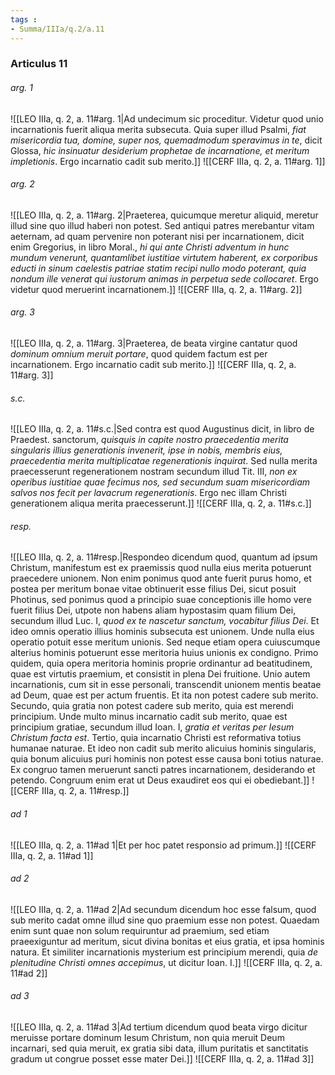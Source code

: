 ```yaml
---
tags : 
- Summa/IIIa/q.2/a.11
---
```


### Articulus 11

###### arg. 1
![[LEO IIIa, q. 2, a. 11#arg. 1|Ad undecimum sic proceditur. Videtur quod unio incarnationis fuerit aliqua merita subsecuta. Quia super illud Psalmi, *fiat misericordia tua, domine, super nos, quemadmodum speravimus in te*, dicit Glossa, *hic insinuatur desiderium prophetae de incarnatione, et meritum impletionis*. Ergo incarnatio cadit sub merito.]]
![[CERF IIIa, q. 2, a. 11#arg. 1]]

###### arg. 2
![[LEO IIIa, q. 2, a. 11#arg. 2|Praeterea, quicumque meretur aliquid, meretur illud sine quo illud haberi non potest. Sed antiqui patres merebantur vitam aeternam, ad quam pervenire non poterant nisi per incarnationem, dicit enim Gregorius, in libro Moral., *hi qui ante Christi adventum in hunc mundum venerunt, quantamlibet iustitiae virtutem haberent, ex corporibus educti in sinum caelestis patriae statim recipi nullo modo poterant, quia nondum ille venerat qui iustorum animas in perpetua sede collocaret*. Ergo videtur quod meruerint incarnationem.]]
![[CERF IIIa, q. 2, a. 11#arg. 2]]

###### arg. 3
![[LEO IIIa, q. 2, a. 11#arg. 3|Praeterea, de beata virgine cantatur quod *dominum omnium meruit portare*, quod quidem factum est per incarnationem. Ergo incarnatio cadit sub merito.]]
![[CERF IIIa, q. 2, a. 11#arg. 3]]

###### s.c.
![[LEO IIIa, q. 2, a. 11#s.c.|Sed contra est quod Augustinus dicit, in libro de Praedest. sanctorum, *quisquis in capite nostro praecedentia merita singularis illius generationis invenerit, ipse in nobis, membris eius, praecedentia merita multiplicatae regenerationis inquirat*. Sed nulla merita praecesserunt regenerationem nostram secundum illud Tit. III, *non ex operibus iustitiae quae fecimus nos, sed secundum suam misericordiam salvos nos fecit per lavacrum regenerationis*. Ergo nec illam Christi generationem aliqua merita praecesserunt.]]
![[CERF IIIa, q. 2, a. 11#s.c.]]

###### resp.
![[LEO IIIa, q. 2, a. 11#resp.|Respondeo dicendum quod, quantum ad ipsum Christum, manifestum est ex praemissis quod nulla eius merita potuerunt praecedere unionem. Non enim ponimus quod ante fuerit purus homo, et postea per meritum bonae vitae obtinuerit esse filius Dei, sicut posuit Photinus, sed ponimus quod a principio suae conceptionis ille homo vere fuerit filius Dei, utpote non habens aliam hypostasim quam filium Dei, secundum illud Luc. I, *quod ex te nascetur sanctum, vocabitur filius Dei*. Et ideo omnis operatio illius hominis subsecuta est unionem. Unde nulla eius operatio potuit esse meritum unionis. Sed neque etiam opera cuiuscumque alterius hominis potuerunt esse meritoria huius unionis ex condigno. Primo quidem, quia opera meritoria hominis proprie ordinantur ad beatitudinem, quae est virtutis praemium, et consistit in plena Dei fruitione. Unio autem incarnationis, cum sit in esse personali, transcendit unionem mentis beatae ad Deum, quae est per actum fruentis. Et ita non potest cadere sub merito. Secundo, quia gratia non potest cadere sub merito, quia est merendi principium. Unde multo minus incarnatio cadit sub merito, quae est principium gratiae, secundum illud Ioan. I, *gratia et veritas per Iesum Christum facta est*. Tertio, quia incarnatio Christi est reformativa totius humanae naturae. Et ideo non cadit sub merito alicuius hominis singularis, quia bonum alicuius puri hominis non potest esse causa boni totius naturae. Ex congruo tamen meruerunt sancti patres incarnationem, desiderando et petendo. Congruum enim erat ut Deus exaudiret eos qui ei obediebant.]]
![[CERF IIIa, q. 2, a. 11#resp.]]

###### ad 1
![[LEO IIIa, q. 2, a. 11#ad 1|Et per hoc patet responsio ad primum.]]
![[CERF IIIa, q. 2, a. 11#ad 1]]

###### ad 2
![[LEO IIIa, q. 2, a. 11#ad 2|Ad secundum dicendum hoc esse falsum, quod sub merito cadat omne illud sine quo praemium esse non potest. Quaedam enim sunt quae non solum requiruntur ad praemium, sed etiam praeexiguntur ad meritum, sicut divina bonitas et eius gratia, et ipsa hominis natura. Et similiter incarnationis mysterium est principium merendi, quia *de plenitudine Christi omnes accepimus*, ut dicitur Ioan. I.]]
![[CERF IIIa, q. 2, a. 11#ad 2]]

###### ad 3
![[LEO IIIa, q. 2, a. 11#ad 3|Ad tertium dicendum quod beata virgo dicitur meruisse portare dominum Iesum Christum, non quia meruit Deum incarnari, sed quia meruit, ex gratia sibi data, illum puritatis et sanctitatis gradum ut congrue posset esse mater Dei.]]
![[CERF IIIa, q. 2, a. 11#ad 3]]

